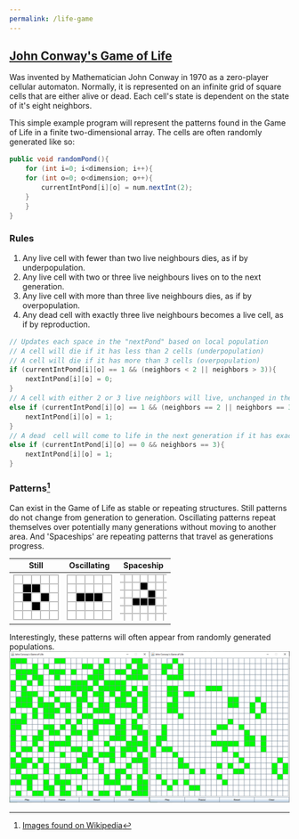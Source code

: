 ```yaml
---
permalink: /life-game
---
```


## [John Conway's Game of Life](https://github.com/M-STIG/game-of-life)
Was invented by Mathematician John Conway in 1970 as a zero-player cellular automaton. Normally, it is represented on an infinite grid of square cells that are either alive or dead. Each cell's state is dependent on the state of it's eight neighbors.

This simple example program will represent the patterns found in the Game of Life in a finite two-dimensional array. The cells are often randomly generated like so:
```java
public void randomPond(){
    for (int i=0; i<dimension; i++){
	for (int o=0; o<dimension; o++){
	    currentIntPond[i][o] = num.nextInt(2);
	}
    }
}
```

### Rules
1. Any live cell with fewer than two live neighbours dies, as if by underpopulation.
2. Any live cell with two or three live neighbours lives on to the next generation.
3. Any live cell with more than three live neighbours dies, as if by overpopulation.
4. Any dead cell with exactly three live neighbours becomes a live cell, as if by reproduction.

```java
// Updates each space in the "nextPond" based on local population
// A cell will die if it has less than 2 cells (underpopulation)
// A cell will die if it has more than 3 cells (overpopulation)
if (currentIntPond[i][o] == 1 && (neighbors < 2 || neighbors > 3)){
    nextIntPond[i][o] = 0;
}
// A cell with either 2 or 3 live neighbors will live, unchanged in the next generation
else if (currentIntPond[i][o] == 1 && (neighbors == 2 || neighbors == 3)){
    nextIntPond[i][o] = 1;
}
// A dead  cell will come to life in the next generation if it has exactly three neighbors
else if (currentIntPond[i][o] == 0 && neighbors == 3){
    nextIntPond[i][o] = 1;
}	
```

### Patterns[^1]
Can exist in the Game of Life as stable or repeating structures. Still patterns do not change from generation to generation. Oscillating patterns repeat themselves over potentially many generations without moving to another area. And 'Spaceships' are repeating patterns that travel as generations progress.

|    Still    | Oscillating |  Spaceship  |
| ----------- | ----------- | ----------- |
|![boat.png](./boat.png)|![blinker.gif](blinker.gif)|![glider.gif](glider.gif)|

Interestingly, these patterns will often appear from randomly generated populations.
![Conway simulation results](./conwaySet.png)

[^1]:[Images found on Wikipedia](https://en.wikipedia.org/wiki/Conway%27s_Game_of_Life)
